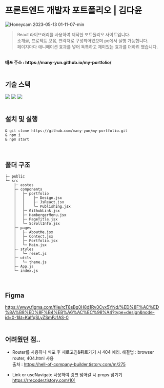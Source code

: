 # 프론트엔드 개발자 포트폴리오 | 김다윤
![Honeycam 2023-05-13 01-11-07-min](https://github.com/many-yun/my-portfolio/assets/92010078/0e328f6a-7c45-4d65-8210-67aa91d7245f)

> React 라이브러리를 사용하여 제작한 포트폴리오 사이트입니다. <br/>
> 소개글, 프로젝트 모음, 연락처로 구성되어있으며 pc에서 실행 가능합니다. <br/>
> 페이지마다 애니메이션 효과를 넣어 독특하고 재미있는 효과를 더하려 했습니다.
 <br/>
 <b>배포 주소 : https://many-yun.github.io/my-portfolio/</b>
 <br/>
 <br/>

## 기술 스택
<div>
<img src="https://img.shields.io/badge/React-61DAFB?style=for-the-badge&logo=react&logoColor=white"/>
<img src="https://img.shields.io/badge/JavaScript-F7DF1E?style=for-the-badge&logo=javascript&logoColor=white"/>
<img src="https://img.shields.io/badge/styled components-DB7093?style=for-the-badge&logo=styled-components&logoColor=white"/>
</div>
<br>

## 설치 및 실행
```
& git clone https://github.com/many-yun/my-portfolio.git
& npm i
& npm start
```
 <br/>


## 폴더 구조
```
├─ public
└─ src
    ├─ asstes
    ├─ components
    │   ├─ portfolio
    │   │    ├─ Design.jsx
    │   │    ├─ JsReact.jsx
    │   │    └─ Publishing.jsx
    │   ├─ GithubLink.jsx
    │   ├─ HambergerMenu.jsx
    │   ├─ PageTitle.jsx
    │   └─ ScrollInfo.jsx
    ├─ pages
    │   ├─ AboutMe.jsx
    │   ├─ Contect.jsx
    │   ├─ Portfolio.jsx
    │   └─ Main.jsx
    ├─ styles
    │   └─ reset.js
    ├─ utils
    │   └─ theme.js
    ├─ App.js
    └─ index.js
```
 <br/>

## Figma
https://www.figma.com/file/rcT8sBg0H8d1Rv0Cvx5YNd/%ED%8F%AC%ED%8A%B8%ED%8F%B4%EB%A6%AC%EC%98%A4?type=design&node-id=0-1&t=KalfqSLyZSmPJ1AS-0
 <br/>
 <br/>

## 어려웠던 점..
- Router를 사용하니 배포 후 새로고침&뒤로가기 시 404 에러. 해결법 : browser router, 404.html 사용 <br/>
출처 : https://hell-of-company-builder.tistory.com/m/275

- Link or useNavigate 사용하여 링크 넘어갈 시 props 넘기기 https://rrecoder.tistory.com/101

